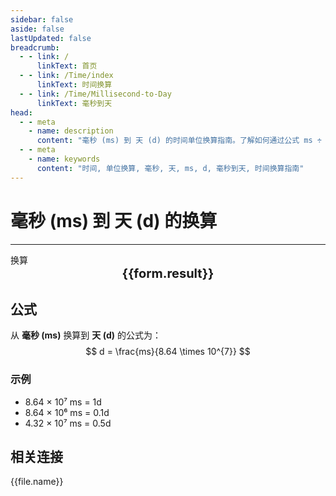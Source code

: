 ```yaml
---
sidebar: false
aside: false
lastUpdated: false
breadcrumb:
  - - link: /
      linkText: 首页
  - - link: /Time/index
      linkText: 时间换算
  - - link: /Time/Millisecond-to-Day
      linkText: 毫秒到天
head:
  - - meta
    - name: description
      content: "毫秒 (ms) 到 天 (d) 的时间单位换算指南。了解如何通过公式 ms ÷ 86,400,000 换算为天。"
  - - meta
    - name: keywords
      content: "时间, 单位换算, 毫秒, 天, ms, d, 毫秒到天, 时间换算指南"
---
```

# 毫秒 (ms) 到 天 (d) 的换算

---
<script setup>
import { onMounted, reactive, inject, ref } from 'vue'
import { NButton,NForm ,NFormItem,NInput,NInputNumber,NSelect,NCard,useMessage,NGrid ,NGi  } from 'naive-ui'
import { defineClientComponent } from 'vitepress'
import { Time } from '../../files';

const convert = inject('convert')

const form = reactive({
  number: null,
  result: '',
})

const convertHandler = () => {
  if (form.number !== null && !isNaN(form.number)) {
    const convertedValue = parseFloat(form.number) / 86400000
    form.result = `${form.number}ms = ${convertedValue.toFixed(8)}d`
  } else {
    form.result = '请输入有效的数值。'
  }
}
</script>

<n-form size="large" :model="form">
  <n-form-item label="毫秒 (ms)">
    <n-input-number v-model:value="form.number" placeholder="输入毫秒" style="width: 100%" />
  </n-form-item>
  <n-form-item>
    <n-button type="info" @click="convertHandler" block>换算</n-button>
  </n-form-item>
</n-form>

<n-card  embedded :bordered="false" hoverable>
  <div  style="text-align:center;font-size:20px;">
    <strong>{{form.result}}</strong>
  </div>
</n-card>

## 公式

从 **毫秒 (ms)** 换算到 **天 (d)** 的公式为：
$$ d = \frac{ms}{8.64 \times 10^{7}} $$

### 示例
- 8.64 × 10⁷ ms = 1d
- 8.64 × 10⁶ ms = 0.1d
- 4.32 × 10⁷ ms = 0.5d
## 相关连接
<n-grid x-gap="12" :cols="2">
  <n-gi v-for="(file, index) in Time" :key="index">
    <n-button
      text
      tag="a"
      :href="file.path"
      type="info"
    >
      {{file.name}}
    </n-button>
  </n-gi>
</n-grid>